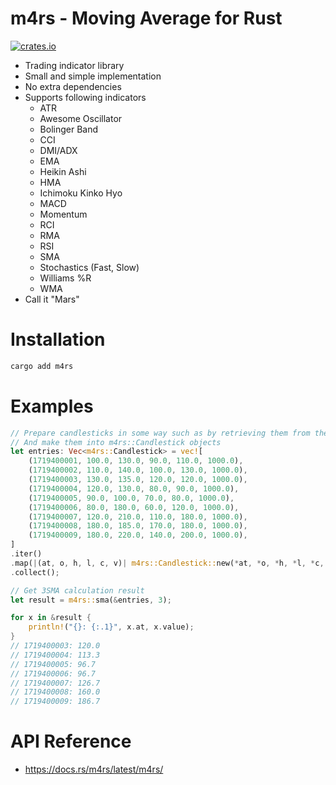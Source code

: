 # m4rs - Moving Average for Rust

[![crates.io](https://img.shields.io/crates/v/m4rs)](https://crates.io/crates/m4rs)

- Trading indicator library
- Small and simple implementation
- No extra dependencies
- Supports following indicators
    - ATR
    - Awesome Oscillator
    - Bolinger Band
    - CCI
    - DMI/ADX
    - EMA
    - Heikin Ashi
    - HMA
    - Ichimoku Kinko Hyo
    - MACD
    - Momentum
    - RCI
    - RMA
    - RSI
    - SMA
    - Stochastics (Fast, Slow)
    - Williams %R
    - WMA
- Call it "Mars"

# Installation

```sh
cargo add m4rs
```

# Examples

```rust
// Prepare candlesticks in some way such as by retrieving them from the exchange's API
// And make them into m4rs::Candlestick objects
let entries: Vec<m4rs::Candlestick> = vec![
    (1719400001, 100.0, 130.0, 90.0, 110.0, 1000.0),
    (1719400002, 110.0, 140.0, 100.0, 130.0, 1000.0),
    (1719400003, 130.0, 135.0, 120.0, 120.0, 1000.0),
    (1719400004, 120.0, 130.0, 80.0, 90.0, 1000.0),
    (1719400005, 90.0, 100.0, 70.0, 80.0, 1000.0),
    (1719400006, 80.0, 180.0, 60.0, 120.0, 1000.0),
    (1719400007, 120.0, 210.0, 110.0, 180.0, 1000.0),
    (1719400008, 180.0, 185.0, 170.0, 180.0, 1000.0),
    (1719400009, 180.0, 220.0, 140.0, 200.0, 1000.0),
]
.iter()
.map(|(at, o, h, l, c, v)| m4rs::Candlestick::new(*at, *o, *h, *l, *c, *v))
.collect();

// Get 3SMA calculation result
let result = m4rs::sma(&entries, 3);

for x in &result {
    println!("{}: {:.1}", x.at, x.value);
}
// 1719400003: 120.0
// 1719400004: 113.3
// 1719400005: 96.7
// 1719400006: 96.7
// 1719400007: 126.7
// 1719400008: 160.0
// 1719400009: 186.7
```

# API Reference

- https://docs.rs/m4rs/latest/m4rs/
